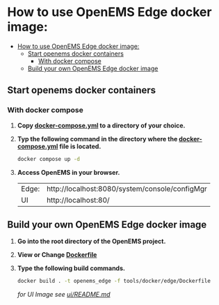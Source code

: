 # How to use OpenEMS Edge docker image:

- [How to use OpenEMS Edge docker image:](#how-to-use-openems-edge-docker-image)
  - [Start openems docker containers](#start-openems-docker-containers)
    - [With docker compose](#with-docker-compose)
  - [Build your own OpenEMS Edge docker image](#build-your-own-openems-edge-docker-image)

## Start openems docker containers

### With docker compose
1. **Copy [docker-compose.yml](./docker-compose.yml) to a directory of your choice.**

2. **Typ the following command in the directory where the [docker-compose.yml](./docker-compose.yml) file is located.**
    
    ```bash
    docker compose up -d
    ```

3. **Access OpenEMS in your browser.**
   
    |       |                                                |
    | ----- | ---------------------------------------------- |
    | Edge: | http://localhost:8080/system/console/configMgr |
    | UI    | http://localhost:80/                           |

## Build your own OpenEMS Edge docker image

1. **Go into the root directory of the OpenEMS project.**

2. **View or Change [Dockerfile](./Dockerfile)**

3. **Type the following build commands.**
   
    ```bash
    docker build . -t openems_edge -f tools/docker/edge/Dockerfile
    ```

    *for UI Image see [ui/README.md](../ui/README.md)*